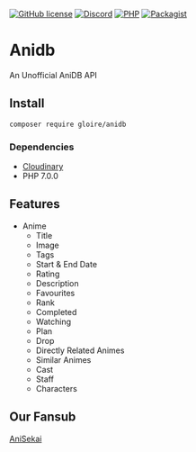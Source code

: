 [![GitHub license](https://img.shields.io/github/license/gloireTR/Anidb)](https://github.com/gloireTR/Anidb/blob/master/LICENSE) 
[![Discord](https://img.shields.io/discord/294580763742044160.svg?label=&logo=discord&logoColor=ffffff&color=7389D8&labelColor=6A7EC2)](https://discord.gg/xrbv5cV)
[![PHP](https://img.shields.io/badge/PHP-%5E7.0-%230000FF)](https://anisekai.com)
[![Packagist](https://img.shields.io/badge/Packagist-1.0-%23000000)](https://packagist.org/packages/gloire/anidb)
# Anidb
An Unofficial AniDB API

## Install
```composer require gloire/anidb```
### Dependencies
- [Cloudinary](https://github.com/cloudinary/cloudinary_php)
- PHP 7.0.0
## Features
- Anime
  - Title
  - Image
  - Tags
  - Start & End Date
  - Rating
  - Description
  - Favourites
  - Rank
  - Completed
  - Watching
  - Plan
  - Drop
  - Directly Related Animes
  - Similar Animes
  - Cast
  - Staff
  - Characters
## Our Fansub
[AniSekai](https://anisekai.com/)
